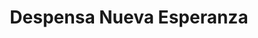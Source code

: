 ---
title: "Despensa Nueva Esperanza"
url: /san-vicente/despensa-nueva-esperanza/
shop: comodidad
---